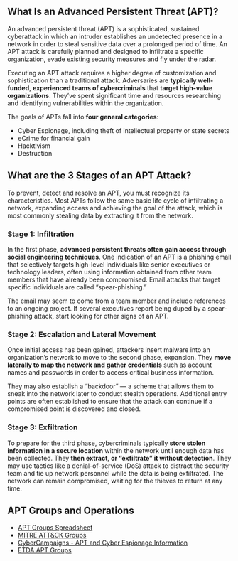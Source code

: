 What Is an Advanced Persistent Threat (APT)?
--------------------------------
An advanced persistent threat (APT) is a sophisticated, sustained cyberattack in which an intruder establishes an undetected presence in a network in order to steal sensitive data over a prolonged period of time. An APT attack is carefully planned and designed to infiltrate a specific organization, evade existing security measures and fly under the radar.

Executing an APT attack requires a higher degree of customization and sophistication than a traditional attack. Adversaries are **typically well-funded**, **experienced teams of cybercriminals** that **target high-value organizations**. They’ve spent significant time and resources researching and identifying vulnerabilities within the organization.

The goals of APTs fall into **four general categories**:
*   Cyber Espionage, including theft of intellectual property or state secrets
*   eCrime for financial gain
*   Hacktivism
*   Destruction

What are the 3 Stages of an APT Attack?
---------------------------------------
To prevent, detect and resolve an APT, you must recognize its characteristics. Most APTs follow the same basic life cycle of infiltrating a network, expanding access and achieving the goal of the attack, which is most commonly stealing data by extracting it from the network.

### Stage 1: Infiltration
In the first phase, **advanced persistent threats often gain access through social engineering techniques**. One indication of an APT is a phishing email that selectively targets high-level individuals like senior executives or technology leaders, often using information obtained from other team members that have already been compromised. Email attacks that target specific individuals are called “spear-phishing.”

The email may seem to come from a team member and include references to an ongoing project. If several executives report being duped by a spear-phishing attack, start looking for other signs of an APT.

### Stage 2: Escalation and Lateral Movement
Once initial access has been gained, attackers insert malware into an organization’s network to move to the second phase, expansion. They **move laterally to map the network and gather credentials** such as account names and passwords in order to access critical business information.

They may also establish a “backdoor” — a scheme that allows them to sneak into the network later to conduct stealth operations. Additional entry points are often established to ensure that the attack can continue if a compromised point is discovered and closed.

### Stage 3: Exfiltration
To prepare for the third phase, cybercriminals typically **store stolen information in a secure location** within the network until enough data has been collected. They **then extract, or “exfiltrate” it without detection**. They may use tactics like a denial-of-service (DoS) attack to distract the security team and tie up network personnel while the data is being exfiltrated. The network can remain compromised, waiting for the thieves to return at any time.

APT Groups and Operations
-------------------------
- [APT Groups Spreadsheet](https://docs.google.com/spreadsheets/u/1/d/1H9_xaxQHpWaa4O_Son4Gx0YOIzlcBWMsdvePFX68EKU/pubhtml)
- [MITRE ATT&CK Groups](https://attack.mitre.org/groups/)
- [CyberCampaigns - APT and Cyber Espionage Information](https://www.cybercampaigns.net/)
- [ETDA APT Groups](https://apt.etda.or.th/cgi-bin/listgroups.cgi)
